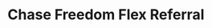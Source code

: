 ---
title: Chase Freedom Flex Referral
redirect_to: https://www.referyourchasecard.com/18o/698EN41R4I
---